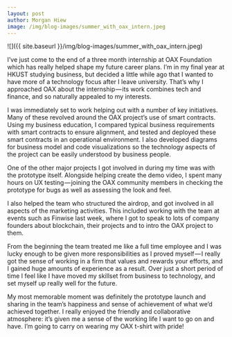 ```yaml
---
layout: post
author: Morgan Hiew
image: /img/blog-images/summer_with_oax_intern.jpeg
---
```


![]({{ site.baseurl }}/img/blog-images/summer_with_oax_intern.jpeg)

I’ve just come to the end of a three month internship at OAX Foundation which has really helped shape my future career plans. I’m in my final year at HKUST studying business, but decided a little while ago that I wanted to have more of a technology focus after I leave university. That’s why I approached OAX about the internship — its work combines tech and finance, and so naturally appealed to my interests.

I was immediately set to work helping out with a number of key initiatives. Many of these revolved around the OAX project’s use of smart contracts. Using my business education, I compared typical business requirements with smart contracts to ensure alignment, and tested and deployed these smart contracts in an operational environment. I also developed diagrams for business model and code visualizations so the technology aspects of the project can be easily understood by business people.

One of the other major projects I got involved in during my time was with the prototype itself. Alongside helping create the demo video, I spent many hours on UX testing — joining the OAX community members in checking the prototype for bugs as well as assessing the look and feel.

I also helped the team who structured the airdrop, and got involved in all aspects of the marketing activities. This included working with the team at events such as Finwise last week, where I got to speak to lots of company founders about blockchain, their projects and to intro the OAX project to them.

From the beginning the team treated me like a full time employee and I was lucky enough to be given more responsibilities as I proved myself — I really got the sense of working in a firm that values and rewards your efforts, and I gained huge amounts of experience as a result. Over just a short period of time I feel like I have moved my skillset from business to technology, and set myself up really well for the future.

My most memorable moment was definitely the prototype launch and sharing in the team’s happiness and sense of achievement of what we’d achieved together. I really enjoyed the friendly and collaborative atmosphere: it’s given me a sense of the working life I want to go on and have. I’m going to carry on wearing my OAX t-shirt with pride!
